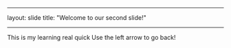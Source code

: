 
---
layout: slide
title: "Welcome to our second slide!"

---
This is my learning real quick 
Use the left arrow to go back!
